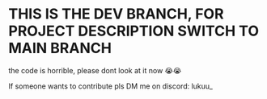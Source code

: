 # THIS IS THE DEV BRANCH, FOR PROJECT DESCRIPTION SWITCH TO MAIN BRANCH
 
the code is horrible, please dont look at it now 😭😭

If someone wants to contribute pls DM me on discord: lukuu_
